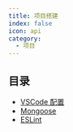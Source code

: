 ```yaml
---
title: 项目搭建
index: false
icon: api
category:
  - 项目
---
```


## 目录

- [VSCode 配置](vscode.md)
- [Mongoose](mongoose.md)
- [ESLint](eslint.md)
